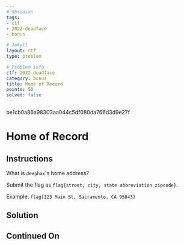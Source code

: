 ```yaml
---
# Obsidian
tags:
- ctf
- 2022-deadface
- bonus

# Jekyll
layout: ctf
type: problem

# Problem info
ctf: 2022-deadface
category: bonus
title: Home of Record
points: 50
solved: false
---
```

be1cb0a86a98303aa044c5df080da766d3d9e27f
# Home of Record

## Instructions

What is `deephax`'s home address?

Submit the flag as `flag{street, city, state abbreviation zipcode}`.

Example: `flag{123 Main St, Sacramento, CA 95843}`


## Solution



## Continued On


